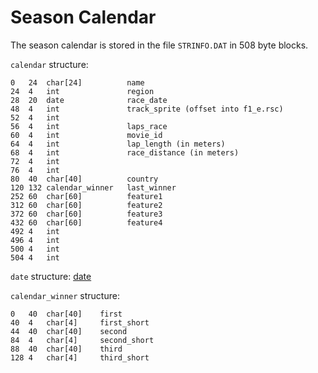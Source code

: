 # Season Calendar

The season calendar is stored in the file `STRINFO.DAT` in 508 byte blocks.

`calendar` structure: 

```
0   24  char[24]          name    
24  4   int               region  
28  20  date              race_date    
48  4   int               track_sprite (offset into f1_e.rsc)
52  4   int               
56  4   int               laps_race
60  4   int               movie_id
64  4   int               lap_length (in meters)
68  4   int               race_distance (in meters) 
72  4   int     
76  4   int     
80  40  char[40]          country 
120 132 calendar_winner   last_winner 
252 60  char[60]          feature1    
312 60  char[60]          feature2    
372 60  char[60]          feature3    
432 60  char[60]          feature4    
492 4   int     
496 4   int     
500 4   int     
504 4   int     
```

`date` structure:
[date](../basic/date.md)

`calendar_winner` structure:

```
0   40  char[40]    first   
40  4   char[4]     first_short 
44  40  char[40]    second  
84  4   char[4]     second_short    
88  40  char[40]    third   
128 4   char[4]     third_short 
```